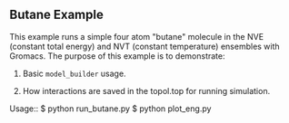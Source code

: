 
Butane Example
--------------

This example runs a simple four atom "butane" molecule in the NVE (constant
total energy) and NVT (constant temperature) ensembles with Gromacs. The
purpose of this example is to demonstrate:

1. Basic `model_builder` usage. 

2. How interactions are saved in the topol.top for running simulation.

Usage::
$ python run_butane.py
$ python plot_eng.py
